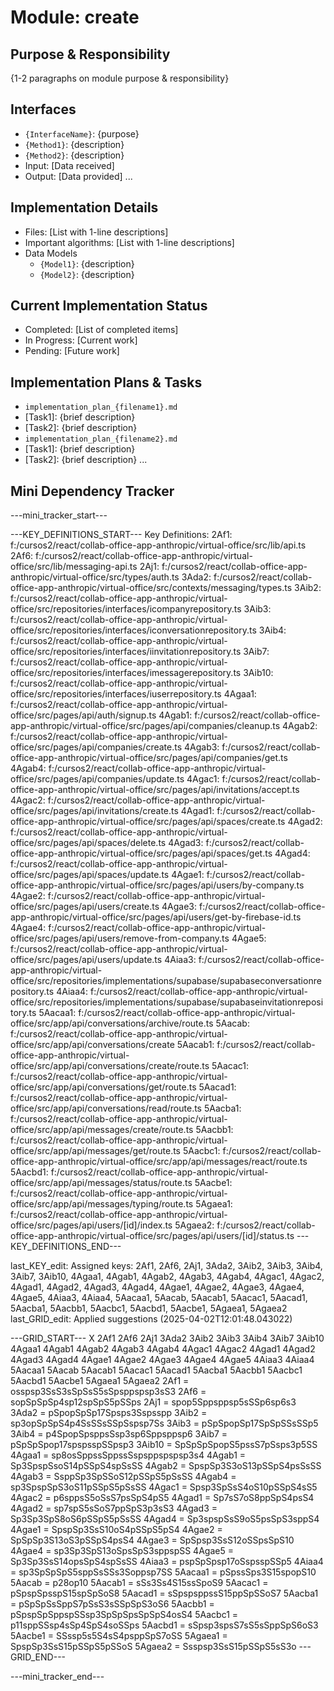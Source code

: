 # Module: create

## Purpose & Responsibility
{1-2 paragraphs on module purpose & responsibility}

## Interfaces
* `{InterfaceName}`: {purpose}
* `{Method1}`: {description}
* `{Method2}`: {description}
* Input: [Data received]
* Output: [Data provided]
...

## Implementation Details
* Files: [List with 1-line descriptions]
* Important algorithms: [List with 1-line descriptions]
* Data Models
    * `{Model1}`: {description}
    * `{Model2}`: {description}

## Current Implementation Status
* Completed: [List of completed items]
* In Progress: [Current work]
* Pending: [Future work]

## Implementation Plans & Tasks
* `implementation_plan_{filename1}.md`
* [Task1]: {brief description}
* [Task2]: {brief description}
* `implementation_plan_{filename2}.md`
* [Task1]: {brief description}
* [Task2]: {brief description} 
...

## Mini Dependency Tracker
---mini_tracker_start---

---KEY_DEFINITIONS_START---
Key Definitions:
2Af1: f:/cursos2/react/collab-office-app-anthropic/virtual-office/src/lib/api.ts
2Af6: f:/cursos2/react/collab-office-app-anthropic/virtual-office/src/lib/messaging-api.ts
2Aj1: f:/cursos2/react/collab-office-app-anthropic/virtual-office/src/types/auth.ts
3Ada2: f:/cursos2/react/collab-office-app-anthropic/virtual-office/src/contexts/messaging/types.ts
3Aib2: f:/cursos2/react/collab-office-app-anthropic/virtual-office/src/repositories/interfaces/icompanyrepository.ts
3Aib3: f:/cursos2/react/collab-office-app-anthropic/virtual-office/src/repositories/interfaces/iconversationrepository.ts
3Aib4: f:/cursos2/react/collab-office-app-anthropic/virtual-office/src/repositories/interfaces/iinvitationrepository.ts
3Aib7: f:/cursos2/react/collab-office-app-anthropic/virtual-office/src/repositories/interfaces/imessagerepository.ts
3Aib10: f:/cursos2/react/collab-office-app-anthropic/virtual-office/src/repositories/interfaces/iuserrepository.ts
4Agaa1: f:/cursos2/react/collab-office-app-anthropic/virtual-office/src/pages/api/auth/signup.ts
4Agab1: f:/cursos2/react/collab-office-app-anthropic/virtual-office/src/pages/api/companies/cleanup.ts
4Agab2: f:/cursos2/react/collab-office-app-anthropic/virtual-office/src/pages/api/companies/create.ts
4Agab3: f:/cursos2/react/collab-office-app-anthropic/virtual-office/src/pages/api/companies/get.ts
4Agab4: f:/cursos2/react/collab-office-app-anthropic/virtual-office/src/pages/api/companies/update.ts
4Agac1: f:/cursos2/react/collab-office-app-anthropic/virtual-office/src/pages/api/invitations/accept.ts
4Agac2: f:/cursos2/react/collab-office-app-anthropic/virtual-office/src/pages/api/invitations/create.ts
4Agad1: f:/cursos2/react/collab-office-app-anthropic/virtual-office/src/pages/api/spaces/create.ts
4Agad2: f:/cursos2/react/collab-office-app-anthropic/virtual-office/src/pages/api/spaces/delete.ts
4Agad3: f:/cursos2/react/collab-office-app-anthropic/virtual-office/src/pages/api/spaces/get.ts
4Agad4: f:/cursos2/react/collab-office-app-anthropic/virtual-office/src/pages/api/spaces/update.ts
4Agae1: f:/cursos2/react/collab-office-app-anthropic/virtual-office/src/pages/api/users/by-company.ts
4Agae2: f:/cursos2/react/collab-office-app-anthropic/virtual-office/src/pages/api/users/create.ts
4Agae3: f:/cursos2/react/collab-office-app-anthropic/virtual-office/src/pages/api/users/get-by-firebase-id.ts
4Agae4: f:/cursos2/react/collab-office-app-anthropic/virtual-office/src/pages/api/users/remove-from-company.ts
4Agae5: f:/cursos2/react/collab-office-app-anthropic/virtual-office/src/pages/api/users/update.ts
4Aiaa3: f:/cursos2/react/collab-office-app-anthropic/virtual-office/src/repositories/implementations/supabase/supabaseconversationrepository.ts
4Aiaa4: f:/cursos2/react/collab-office-app-anthropic/virtual-office/src/repositories/implementations/supabase/supabaseinvitationrepository.ts
5Aacaa1: f:/cursos2/react/collab-office-app-anthropic/virtual-office/src/app/api/conversations/archive/route.ts
5Aacab: f:/cursos2/react/collab-office-app-anthropic/virtual-office/src/app/api/conversations/create
5Aacab1: f:/cursos2/react/collab-office-app-anthropic/virtual-office/src/app/api/conversations/create/route.ts
5Aacac1: f:/cursos2/react/collab-office-app-anthropic/virtual-office/src/app/api/conversations/get/route.ts
5Aacad1: f:/cursos2/react/collab-office-app-anthropic/virtual-office/src/app/api/conversations/read/route.ts
5Aacba1: f:/cursos2/react/collab-office-app-anthropic/virtual-office/src/app/api/messages/create/route.ts
5Aacbb1: f:/cursos2/react/collab-office-app-anthropic/virtual-office/src/app/api/messages/get/route.ts
5Aacbc1: f:/cursos2/react/collab-office-app-anthropic/virtual-office/src/app/api/messages/react/route.ts
5Aacbd1: f:/cursos2/react/collab-office-app-anthropic/virtual-office/src/app/api/messages/status/route.ts
5Aacbe1: f:/cursos2/react/collab-office-app-anthropic/virtual-office/src/app/api/messages/typing/route.ts
5Agaea1: f:/cursos2/react/collab-office-app-anthropic/virtual-office/src/pages/api/users/[id]/index.ts
5Agaea2: f:/cursos2/react/collab-office-app-anthropic/virtual-office/src/pages/api/users/[id]/status.ts
---KEY_DEFINITIONS_END---

last_KEY_edit: Assigned keys: 2Af1, 2Af6, 2Aj1, 3Ada2, 3Aib2, 3Aib3, 3Aib4, 3Aib7, 3Aib10, 4Agaa1, 4Agab1, 4Agab2, 4Agab3, 4Agab4, 4Agac1, 4Agac2, 4Agad1, 4Agad2, 4Agad3, 4Agad4, 4Agae1, 4Agae2, 4Agae3, 4Agae4, 4Agae5, 4Aiaa3, 4Aiaa4, 5Aacaa1, 5Aacab, 5Aacab1, 5Aacac1, 5Aacad1, 5Aacba1, 5Aacbb1, 5Aacbc1, 5Aacbd1, 5Aacbe1, 5Agaea1, 5Agaea2
last_GRID_edit: Applied suggestions (2025-04-02T12:01:48.043022)

---GRID_START---
X 2Af1 2Af6 2Aj1 3Ada2 3Aib2 3Aib3 3Aib4 3Aib7 3Aib10 4Agaa1 4Agab1 4Agab2 4Agab3 4Agab4 4Agac1 4Agac2 4Agad1 4Agad2 4Agad3 4Agad4 4Agae1 4Agae2 4Agae3 4Agae4 4Agae5 4Aiaa3 4Aiaa4 5Aacaa1 5Aacab 5Aacab1 5Aacac1 5Aacad1 5Aacba1 5Aacbb1 5Aacbc1 5Aacbd1 5Aacbe1 5Agaea1 5Agaea2
2Af1 = osspsp3SsS3sSpSsS5sSpsppspsp3sS3
2Af6 = sopSpSpSp4sp12spSpS5pSSps
2Aj1 = spop5Sppsppsp5sSSp6sp6s3
3Ada2 = pSpopSpSp17Spsps3Sspsspp
3Aib2 = sp3opSpSpS4p4SsSSsSSpSspsp7Ss
3Aib3 = pSpSpopSp17SpSpSSsSSp5
3Aib4 = p4SpopSpsppsSsp3sp6Sppsppsp6
3Aib7 = pSpSpSpop17spspsspSSpsp3
3Aib10 = SpSpSpSpopS5pssS7pSsps3p5SS
4Agaa1 = sp8osSppssSppssSspsppspspsp3s4
4Agab1 = Sp3SpspSsoS14pSSpS4spSsSS
4Agab2 = SpspSp3S3oS13pSSpS4psSsSS
4Agab3 = SsppSp3SpSSoS12pSSpS5pSsSS
4Agab4 = sp3SpspSpS3oS11pSSpS5pSsSS
4Agac1 = Spsp3SpSsS4oS10pSSpS4sS5
4Agac2 = p6sppsS5oSsS7psSpS4pS5
4Agad1 = Sp7sS7oS8ppSpS4psS4
4Agad2 = sp7spS5sSoS7ppSpS3p3sS3
4Agad3 = Sp3Sp3SpS8oS6pSSpS5pSsSS
4Agad4 = Sp3spspSsS9oS5psSpS3sppS4
4Agae1 = SpspSp3SsS10oS4pSSpS5pS4
4Agae2 = SpSpSp3S13oS3pSSpS4psS4
4Agae3 = SpSpsp3SsS12oSSpsSpS10
4Agae4 = sp3Sp3SpS13oSpsSpS3sppspSS
4Agae5 = Sp3Sp3SsS14opsSpS4spSsSS
4Aiaa3 = pspSpSpsp17oSspsspSSp5
4Aiaa4 = sp3SpSpSpS5sppSsSSs3Soppsp7SS
5Aacaa1 = pSpssSps3S15spopS10
5Aacab = p28op10
5Aacab1 = sSs3Ss4S15ssSpoS9
5Aacac1 = pSpspSpsspS15spSpSoS8
5Aacad1 = sSpspsppssS15ppSpSSoS7
5Aacba1 = pSpSpSsSppS7pSsS3sSSpSpS3oS6
5Aacbb1 = pSpspSpSppspSSsp3SpSpSpsSpSpS4osS4
5Aacbc1 = p11sppSSsp4sSp4SpS4soSSps
5Aacbd1 = sSpsp3spsS7sS5sSppSpS6oS3
5Aacbe1 = SSssp5s5S4sS4psppSpS7oSS
5Agaea1 = SpspSp3SsS15pSSpS5pSSoS
5Agaea2 = Ssspsp3SsS15pSSpS5sS3o
---GRID_END---

---mini_tracker_end---
